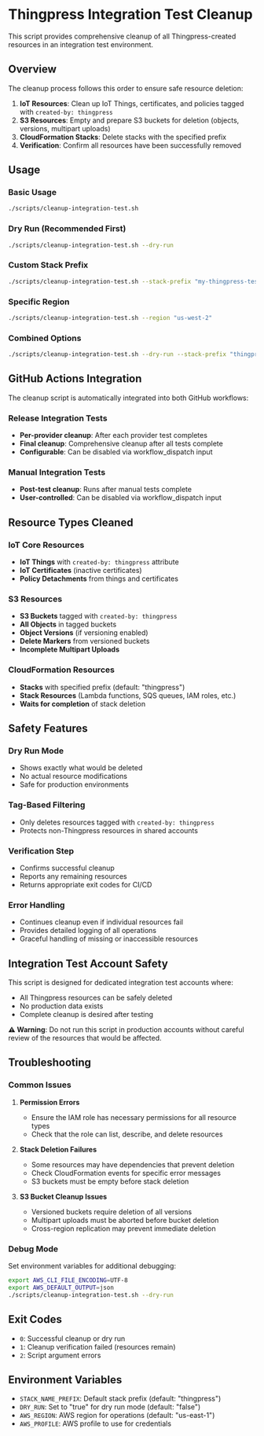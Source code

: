 # Thingpress Integration Test Cleanup

This script provides comprehensive cleanup of all Thingpress-created resources in an integration test environment.

## Overview

The cleanup process follows this order to ensure safe resource deletion:

1. **IoT Resources**: Clean up IoT Things, certificates, and policies tagged with `created-by: thingpress`
2. **S3 Resources**: Empty and prepare S3 buckets for deletion (objects, versions, multipart uploads)
3. **CloudFormation Stacks**: Delete stacks with the specified prefix
4. **Verification**: Confirm all resources have been successfully removed

## Usage

### Basic Usage
```bash
./scripts/cleanup-integration-test.sh
```

### Dry Run (Recommended First)
```bash
./scripts/cleanup-integration-test.sh --dry-run
```

### Custom Stack Prefix
```bash
./scripts/cleanup-integration-test.sh --stack-prefix "my-thingpress-test"
```

### Specific Region
```bash
./scripts/cleanup-integration-test.sh --region "us-west-2"
```

### Combined Options
```bash
./scripts/cleanup-integration-test.sh --dry-run --stack-prefix "thingpress-dev" --region "eu-west-1"
```

## GitHub Actions Integration

The cleanup script is automatically integrated into both GitHub workflows:

### Release Integration Tests
- **Per-provider cleanup**: After each provider test completes
- **Final cleanup**: Comprehensive cleanup after all tests complete
- **Configurable**: Can be disabled via workflow_dispatch input

### Manual Integration Tests
- **Post-test cleanup**: Runs after manual tests complete
- **User-controlled**: Can be disabled via workflow_dispatch input

## Resource Types Cleaned

### IoT Core Resources
- **IoT Things** with `created-by: thingpress` attribute
- **IoT Certificates** (inactive certificates)
- **Policy Detachments** from things and certificates

### S3 Resources
- **S3 Buckets** tagged with `created-by: thingpress`
- **All Objects** in tagged buckets
- **Object Versions** (if versioning enabled)
- **Delete Markers** from versioned buckets
- **Incomplete Multipart Uploads**

### CloudFormation Resources
- **Stacks** with specified prefix (default: "thingpress")
- **Stack Resources** (Lambda functions, SQS queues, IAM roles, etc.)
- **Waits for completion** of stack deletion

## Safety Features

### Dry Run Mode
- Shows exactly what would be deleted
- No actual resource modifications
- Safe for production environments

### Tag-Based Filtering
- Only deletes resources tagged with `created-by: thingpress`
- Protects non-Thingpress resources in shared accounts

### Verification Step
- Confirms successful cleanup
- Reports any remaining resources
- Returns appropriate exit codes for CI/CD

### Error Handling
- Continues cleanup even if individual resources fail
- Provides detailed logging of all operations
- Graceful handling of missing or inaccessible resources

## Integration Test Account Safety

This script is designed for dedicated integration test accounts where:
- All Thingpress resources can be safely deleted
- No production data exists
- Complete cleanup is desired after testing

**⚠️ Warning**: Do not run this script in production accounts without careful review of the resources that would be affected.

## Troubleshooting

### Common Issues

1. **Permission Errors**
   - Ensure the IAM role has necessary permissions for all resource types
   - Check that the role can list, describe, and delete resources

2. **Stack Deletion Failures**
   - Some resources may have dependencies that prevent deletion
   - Check CloudFormation events for specific error messages
   - S3 buckets must be empty before stack deletion

3. **S3 Bucket Cleanup Issues**
   - Versioned buckets require deletion of all versions
   - Multipart uploads must be aborted before bucket deletion
   - Cross-region replication may prevent immediate deletion

### Debug Mode
Set environment variables for additional debugging:
```bash
export AWS_CLI_FILE_ENCODING=UTF-8
export AWS_DEFAULT_OUTPUT=json
./scripts/cleanup-integration-test.sh --dry-run
```

## Exit Codes

- `0`: Successful cleanup or dry run
- `1`: Cleanup verification failed (resources remain)
- `2`: Script argument errors

## Environment Variables

- `STACK_NAME_PREFIX`: Default stack prefix (default: "thingpress")
- `DRY_RUN`: Set to "true" for dry run mode (default: "false")
- `AWS_REGION`: AWS region for operations (default: "us-east-1")
- `AWS_PROFILE`: AWS profile to use for credentials
